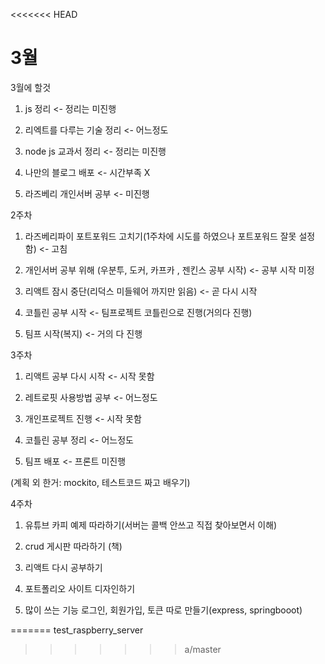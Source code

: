 <<<<<<< HEAD
# 3월

3월에 할것

1. js 정리 <- 정리는 미진행

2. 리엑트를 다루는 기술 정리 <- 어느정도

3. node js 교과서 정리 <- 정리는 미진행

4. 나만의 블로그 배포 <- 시간부족 X

5. 라즈베리 개인서버 공부 <- 미진행

2주차

1. 라즈베리파이 포트포워드 고치기(1주차에 시도를 하였으나 포트포워드 잘못 설정함) <- 고침

2. 개인서버 공부 위해 (우분투, 도커, 카프카 , 젠킨스 공부 시작)  <- 공부 시작 미정

3. 리액트 잠시 중단(리덕스 미들웨어 까지만 읽음) <- 곧 다시 시작

4. 코틀린 공부 시작 <- 팀프로젝트 코틀린으로 진행(거의다 진행)

5. 팀프 시작(복지) <- 거의 다 진행


3주차

1. 리액트 공부 다시 시작 <- 시작 못함

2. 레트로핏 사용방법 공부 <- 어느정도

3. 개인프로젝트 진행 <- 시작 못함

4. 코틀린 공부 정리 <- 어느정도

5. 팀프 배포 <- 프론트  미진행

(계획 외 한거: mockito, 테스트코드 짜고 배우기)


4주차 
 
1. 유튜브 카피 예제 따라하기(서버는 콜백 안쓰고 직접 찾아보면서 이해)

2. crud 게시판 따라하기 (책)

3. 리액트  다시 공부하기

4. 포트폴리오 사이트 디자인하기

5. 많이 쓰는 기능 로그인, 회원가입, 토큰 따로 만들기(express, springbooot)

=======
test_raspberry_server
>>>>>>> a/master
